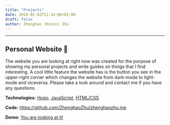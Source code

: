 ```yaml
---
title: "Projects"
date: 2019-02-02T11:34:00+01:00
draft: false
author: Zhenghao (Kevin) Zhu
---
```

---

## Personal Website :floppy_disk:


The website you are looking at right now was created for the purpose of showing my personal projects and write guides on things that I find interesting. A cool little feature the website has is the button you see in the upper-right corner which changes the website from dark-mode to light-mode and viceversa. Please take a look around and contact me if you have any questions.


**Technologies:** [Hugo][HOME_HUGO], [JavaScript][WIKI_JS], [HTML/CSS][WIKI_HTML_CSS]

**Code:** https://github.com/ZhenghaoZhu/zhenghaozhu.me

**Demo:** [You are looking at it!](https://zhenghaozhu.me/)




[HOME_AWS]:         https://aws.amazon.com/
[HOME_BOOTSTRAP]:   https://getbootstrap.com
[HOME_DJANGO]:      https://www.djangoproject.com
[HOME_DOCKER]:      https://www.docker.com/
[HOME_FLASK]:       http://flask.pocoo.org
[HOME_NODEJS]:      https://nodejs.org/
[HOME_PHP]:         https://php.net/
[HOME_PSQL]:        https://www.postgresql.org
[HOME_PYTHON]:      https://python.org/
[HOME_REACTJS]:     https://reactjs.org/
[HOME_HUGO]:        https://gohugo.io/
[WIKI_C++]:         https://en.wikipedia.org/wiki/C%2B%2B
[WIKI_HTTP]:        https://en.wikipedia.org/wiki/Hypertext_Transfer_Protocol
[WIKI_JS]:          https://en.wikipedia.org/wiki/JavaScript
[WIKI_JSON]:        https://en.wikipedia.org/wiki/JSON
[WIKI_XML]:         https://en.wikipedia.org/wiki/XML
[WIKI_HTML_CSS]:    https://www.w3schools.com/html/html_css.asp

<!-- [Variable_name]:    link -->